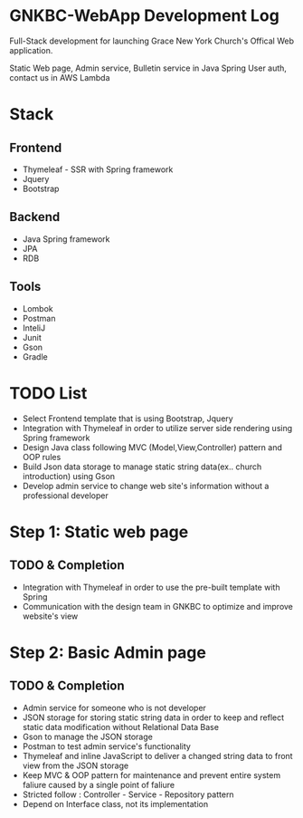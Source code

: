 # GNKBC-WebApp Development Log
  Full-Stack development for launching Grace New York Church's Offical Web application.
  
  Static Web page, Admin service, Bulletin service in Java Spring
  User auth, contact us in AWS Lambda 
  
# Stack
  ## Frontend
   * Thymeleaf - SSR with Spring framework
   * Jquery
   * Bootstrap
  ## Backend
   * Java Spring framework
   * JPA
   * RDB
  ## Tools 
   * Lombok
   * Postman 
   * InteliJ
   * Junit
   * Gson
   * Gradle

# TODO List
 * Select Frontend template that is using Bootstrap, Jquery
 * Integration with Thymeleaf in order to utilize server side rendering using Spring framework
 * Design Java class following MVC (Model,View,Controller) pattern and OOP rules
 * Build Json data storage to manage static string data(ex.. church introduction) using Gson 
 * Develop admin service to change web site's information without a professional developer

# Step 1: Static web page 
  ## TODO & Completion
   - Integration with Thymeleaf in order to use the pre-built template with Spring
   - Communication with the design team in GNKBC to optimize and improve website's view
# Step 2: Basic Admin page
  ## TODO & Completion
   - Admin service for someone who is not developer
   - JSON storage for storing static string data in order to keep and reflect static data modification without Relational Data Base
   - Gson to manage the JSON storage
   - Postman to test admin service's functionality
   - Thymeleaf and inline JavaScript to deliver a changed string data to front view from the JSON storage
   - Keep MVC & OOP pattern for maintenance and prevent entire system faliure caused by a single point of faliure
   - Stricted follow : Controller - Service - Repository pattern
   - Depend on Interface class, not its implementation
